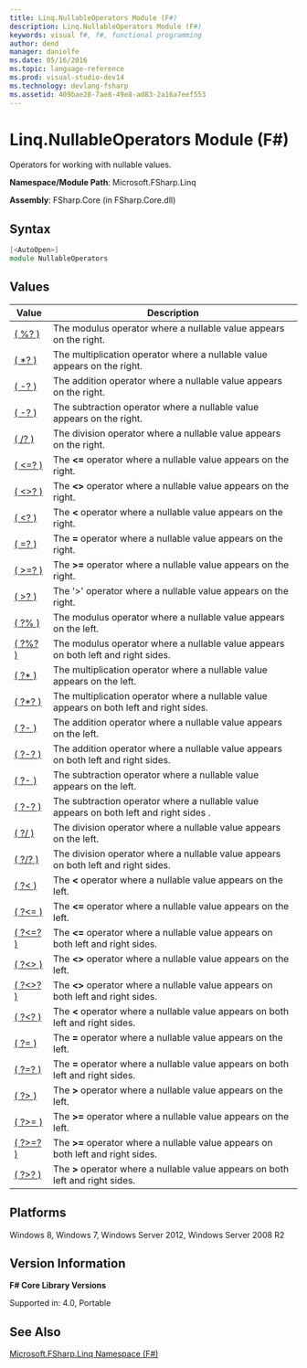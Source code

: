 ```yaml
---
title: Linq.NullableOperators Module (F#)
description: Linq.NullableOperators Module (F#)
keywords: visual f#, f#, functional programming
author: dend
manager: danielfe
ms.date: 05/16/2016
ms.topic: language-reference
ms.prod: visual-studio-dev14
ms.technology: devlang-fsharp
ms.assetid: 409bae28-7ae8-49e8-ad83-2a16a7eef553 
---
```


# Linq.NullableOperators Module (F#)

Operators for working with nullable values.

**Namespace/Module Path**: Microsoft.FSharp.Linq

**Assembly**: FSharp.Core (in FSharp.Core.dll)


## Syntax

```fsharp
[<AutoOpen>]
module NullableOperators
```

## Values


|Value|Description|
|-----|-----------|
|[( %? )](https://msdn.microsoft.com/library/a4c178e5-eec4-42e8-847f-90b24fc609fe)|The modulus operator where a nullable value appears on the right.|
|[( &#42;? )](https://msdn.microsoft.com/library/04c47870-de7b-480d-98a0-f47593b4ffac)|The multiplication operator where a nullable value appears on the right.|
|[( -? )](https://msdn.microsoft.com/library/74772ea8-f010-493e-bdb5-ba347f2fd4f1)|The addition operator where a nullable value appears on the right.|
|[( -? )](https://msdn.microsoft.com/library/4a345c07-314a-48f1-b557-ce072583589c)|The subtraction operator where a nullable value appears on the right.|
|[( /? )](https://msdn.microsoft.com/library/1de07646-3778-476d-8c61-5d37495d463c)|The division operator where a nullable value appears on the right.|
|[( &lt;=? )](https://msdn.microsoft.com/library/02454a0f-30ca-4e77-ad84-ee7837461804)|The **&lt;=** operator where a nullable value appears on the right.|
|[( &lt;&gt;? )](https://msdn.microsoft.com/library/3179aace-70c4-4911-9258-619592214976)|The **&lt;&gt;** operator where a nullable value appears on the right.|
|[( &lt;? )](https://msdn.microsoft.com/library/be9ea40f-a67f-4e98-8067-a14046752e8b)|The **&lt;** operator where a nullable value appears on the right.|
|[( =? )](https://msdn.microsoft.com/library/d2102894-6a51-475d-890a-735568c31f87)|The **=** operator where a nullable value appears on the right.|
|[( &gt;=? )](https://msdn.microsoft.com/library/0a255d8e-8cae-4160-ae61-243a5d96583f)|The **&gt;=** operator where a nullable value appears on the right.|
|[( &gt;? )](https://msdn.microsoft.com/library/0ad1284b-de48-4a04-83d8-b6f13c9c8936)|The '&gt;' operator where a nullable value appears on the right.|
|[( ?% )](https://msdn.microsoft.com/library/44297bba-1bd9-4ed2-a848-f1e1e598db87)|The modulus operator where a nullable value appears on the left.|
|[( ?%? )](https://msdn.microsoft.com/library/dd555f20-1be3-4b8d-81f1-bf1921e62fda)|The modulus operator where a nullable value appears on both left and right sides.|
|[( ?&#42; )](https://msdn.microsoft.com/library/519da708-5ad6-4075-9d74-d00441cd6078)|The multiplication operator where a nullable value appears on the left.|
|[( ?&#42;? )](https://msdn.microsoft.com/library/e57057ba-9c3a-40ec-8401-150c2b25f75b)|The multiplication operator where a nullable value appears on both left and right sides.|
|[( ?- )](https://msdn.microsoft.com/library/2e8ddd05-b3f3-41b3-9d73-938d9e540f3f)|The addition operator where a nullable value appears on the left.|
|[( ?-? )](https://msdn.microsoft.com/library/57f28137-0f42-43d2-92af-cad8c6c9d05f)|The addition operator where a nullable value appears on both left and right sides.|
|[( ?- )](https://msdn.microsoft.com/library/f237a7a6-89f2-48b2-a2fe-f0b98a2bedc2)|The subtraction operator where a nullable value appears on the left.|
|[( ?-? )](https://msdn.microsoft.com/library/e0024142-1d2a-4607-a39c-1eb1e86fa25a)|The subtraction operator where a nullable value appears on both left and right sides .|
|[( ?/ )](https://msdn.microsoft.com/library/add02a42-f556-40a7-a168-fbf2053322e3)|The division operator where a nullable value appears on the left.|
|[( ?/? )](https://msdn.microsoft.com/library/b17be0ac-bf98-4590-861d-a4dd6c6fa535)|The division operator where a nullable value appears on both left and right sides.|
|[( ?&lt; )](https://msdn.microsoft.com/library/b71897f0-6e29-4c58-b0a7-a5bfa6f88917)|The **&lt;** operator where a nullable value appears on the left.|
|[( ?&lt;= )](https://msdn.microsoft.com/library/56fddf0a-e4ca-4891-a3be-fad1876be3b6)|The **&lt;=** operator where a nullable value appears on the left.|
|[( ?&lt;=? )](https://msdn.microsoft.com/library/5c37c28c-0b57-4da5-be11-5a123f7e8ee4)|The **&lt;=** operator where a nullable value appears on both left and right sides.|
|[( ?&lt;&gt; )](https://msdn.microsoft.com/library/3643a5a8-2ea5-4ad6-82c4-83927c3884a0)|The **&lt;&gt;** operator where a nullable value appears on the left.|
|[( ?&lt;&gt;? )](https://msdn.microsoft.com/library/5da813d8-ee75-45b8-9ef4-146dcb6d394d)|The **&lt;&gt;** operator where a nullable value appears on both left and right sides.|
|[( ?&lt;? )](https://msdn.microsoft.com/library/6f1962c8-5605-468c-94ae-f379ae98e17d)|The **&lt;** operator where a nullable value appears on both left and right sides.|
|[( ?= )](https://msdn.microsoft.com/library/5cdc8ff6-244b-49cf-9376-69ecf249fd7c)|The **=** operator where a nullable value appears on the left.|
|[( ?=? )](https://msdn.microsoft.com/library/5f793f29-1084-4570-b1c1-17c1b7ef764b)|The **=** operator where a nullable value appears on both left and right sides.|
|[( ?&gt; )](https://msdn.microsoft.com/library/62dc0021-1312-4ac3-be87-798b60b81bb6)|The **&gt;** operator where a nullable value appears on the left.|
|[( ?&gt;= )](https://msdn.microsoft.com/library/94d29e32-a204-4f60-a527-6b0af86268f3)|The **&gt;=** operator where a nullable value appears on the left.|
|[( ?&gt;=? )](https://msdn.microsoft.com/library/3051a50f-d276-4c84-9d73-bf2efeddef94)|The **&gt;=** operator where a nullable value appears on both left and right sides.|
|[( ?&gt;? )](https://msdn.microsoft.com/library/dc18b6fa-30c4-47b0-9057-794439378a05)|The **&gt;** operator where a nullable value appears on both left and right sides.|

## Platforms
Windows 8, Windows 7, Windows Server 2012, Windows Server 2008 R2


## Version Information
**F# Core Library Versions**

Supported in: 4.0, Portable

## See Also
[Microsoft.FSharp.Linq Namespace &#40;F&#35;&#41;](Microsoft.FSharp.Linq-Namespace-%5BFSharp%5D.md)